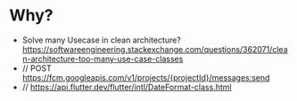 # Why?

- Solve many Usecase in clean architecture? <https://softwareengineering.stackexchange.com/questions/362071/clean-architecture-too-many-use-case-classes>
- // POST https://fcm.googleapis.com/v1/projects/{projectId}/messages:send
- // <https://api.flutter.dev/flutter/intl/DateFormat-class.html>
